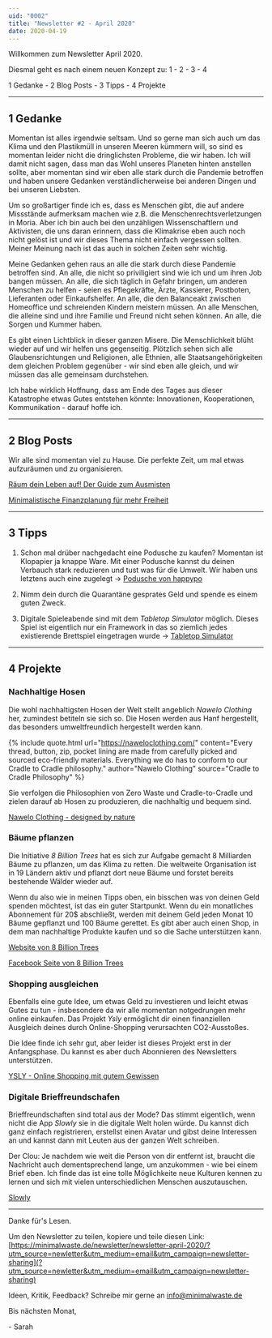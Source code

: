 ```yaml
---
uid: "0002"
title: "Newsletter #2 - April 2020"
date: 2020-04-19
---
```

Willkommen zum Newsletter April 2020.

Diesmal geht es nach einem neuen Konzept zu: 1 - 2 - 3 - 4

1 Gedanke - 2 Blog Posts - 3 Tipps - 4 Projekte

---

## 1 Gedanke
Momentan ist alles irgendwie seltsam. Und so gerne man sich auch um das Klima und den Plastikmüll in unseren Meeren kümmern will, so sind es momentan leider nicht die dringlichsten Probleme, die wir haben. Ich will damit nicht sagen, dass man das Wohl unseres Planeten hinten anstellen sollte, aber momentan sind wir eben alle stark durch die Pandemie betroffen und haben unsere Gedanken verständlicherweise bei anderen Dingen und bei unseren Liebsten.

Um so großartiger finde ich es, dass es Menschen gibt, die auf andere Missstände aufmerksam machen wie z.B. die Menschenrechtsverletzungen in Moria. Aber ich bin auch bei den unzähligen Wissenschaftlern und Aktivisten, die uns daran erinnern, dass die Klimakrise eben auch noch nicht gelöst ist und wir dieses Thema nicht einfach vergessen sollten. Meiner Meinung nach ist das auch in solchen Zeiten sehr wichtig.

Meine Gedanken gehen raus an alle die stark durch diese Pandemie betroffen sind. An alle, die nicht so priviligiert sind wie ich und um ihren Job bangen müssen. An alle, die sich täglich in Gefahr bringen, um anderen Menschen zu helfen - seien es Pflegekräfte, Ärzte, Kassierer, Postboten, Lieferanten oder Einkaufshelfer. An alle, die den Balanceakt zwischen Homeoffice und schreienden Kindern meistern müssen. An alle Menschen, die alleine sind und ihre Familie und Freund nicht sehen können. An alle, die Sorgen und Kummer haben.

Es gibt einen Lichtblick in dieser ganzen Misere. Die Menschlichkeit blüht wieder auf und wir helfen uns gegenseitig. Plötzlich sehen sich alle Glaubensrichtungen und Religionen, alle Ethnien, alle Staatsangehörigkeiten dem gleichen Problem gegenüber - wir sind eben alle gleich, und wir müssen das alle gemeinsam durchstehen.

Ich habe wirklich Hoffnung, dass am Ende des Tages aus dieser Katastrophe etwas Gutes entstehen könnte: Innovationen, Kooperationen, Kommunikation -  darauf hoffe ich.

---

## 2 Blog Posts

Wir alle sind momentan viel zu Hause. Die perfekte Zeit, um mal etwas aufzuräumen und zu organisieren.

[Räum dein Leben auf! Der Guide zum Ausmisten](/blog/raeum-dein-leben-auf-der-guide-zum-ausmisten/)

[Minimalistische Finanzplanung für mehr Freiheit](/blog/minimalistische-finanzplanung-fuer-mehr-freiheit/)

---

## 3 Tipps

1. Schon mal drüber nachgedacht eine Podusche zu kaufen? Momentan ist Klopapier ja knappe Ware. Mit einer Podusche kannst du deinen Verbauch stark reduzieren und tust was für die Umwelt. Wir haben uns letztens auch eine zugelegt -> [Podusche von happypo](https://happypo.de/)

2. Nimm dein durch die Quarantäne gesprates Geld und spende es einem guten Zweck.

3. Digitale Spieleabende sind mit dem _Tabletop Simulator_ möglich. Dieses Spiel ist eigentlich nur ein Framework in das so ziemlich jedes existierende Brettspiel eingetragen wurde -> [Tabletop Simulator](https://www.tabletopsimulator.com/)

---

## 4 Projekte

### Nachhaltige Hosen
Die wohl nachhaltigsten Hosen der Welt stellt angeblich _Nawelo Clothing_ her, zumindest betiteln sie sich so. Die Hosen werden aus Hanf hergestellt, das besonders umweltfreundlich hergestellt werden kann.

{% include quote.html url="https://naweloclothing.com/" content="Every thread, button, zip, pocket lining are made from carefully picked and sourced eco-friendly materials. Everything we do has to conform to our Cradle to Cradle philosophy." author="Nawelo Clothing" source="Cradle to Cradle Philosophy" %}

Sie verfolgen die Philosophien von Zero Waste und Cradle-to-Cradle und zielen darauf ab Hosen zu produzieren, die nachhaltig und bequem sind.

[Nawelo Clothing - designed by nature](https://naweloclothing.com/)

### Bäume pflanzen
Die Initiative _8 Billion Trees_ hat es sich zur Aufgabe gemacht 8 Milliarden Bäume zu pflanzen, um das Klima zu retten. Die weltweite Organisation ist in 19 Ländern aktiv und pflanzt dort neue Bäume und forstet bereits bestehende Wälder wieder auf.

Wenn du also wie in meinen Tipps oben, ein bisschen was von deinen Geld spenden möchtest, ist das ein guter Startpunkt. Wenn du ein monatliches Abonnement für 20$ abschließt, werden mit deinem Geld jeden Monat 10 Bäume gepflanzt und 100 Bäume gerettet. Es gibt aber auch einen Shop, in dem man nachhaltige Produkte kaufen und so die Sache unterstützen kann.

[Website von 8 Billion Trees](https://8billiontrees.com/)

[Facebook Seite von 8 Billion Trees](https://www.facebook.com/8billiontrees/)

### Shopping ausgleichen
Ebenfalls eine gute Idee, um etwas Geld zu investieren und leicht etwas Gutes zu tun - insbesondere da wir alle momentan notgedrungen mehr online einkaufen. Das Projekt _Ysly_ ermöglicht dir einen finanziellen Ausgleich deines durch Online-Shopping verursachten CO2-Ausstoßes.

Die Idee finde ich sehr gut, aber leider ist dieses Projekt erst in der Anfangsphase. Du kannst es aber duch Abonnieren des Newsletters unterstützen.

[YSLY - Online Shopping mit gutem Gewissen](https://www.ysly.info/)

### Digitale Brieffreundschafen
Brieffreundschaften sind total aus der Mode? Das stimmt eigentlich, wenn nicht die App _Slowly_ sie in die digitale Welt holen würde. Du kannst dich ganz einfach registrieren, erstellst einen Avatar und gibst deine Interessen an und kannst dann mit Leuten aus der ganzen Welt schreiben.

Der Clou: Je nachdem wie weit die Person von dir entfernt ist, braucht die Nachricht auch dementsprechend lange, um anzukommen - wie bei einem Brief eben. Ich finde das ist eine tolle Möglichkeite neue Kulturen kennen zu lernen und sich mit vielen unterschiedlichen Menschen auszutauschen.

[Slowly](https://www.getslowly.com/en/)

---

Danke für's Lesen.

Um den Newsletter zu teilen, kopiere und teile diesen Link: [https://minimalwaste.de/newsletter/newsletter-april-2020/?utm_source=newletter&utm_medium=email&utm_campaign=newsletter-sharing](?utm_source=newletter&utm_medium=email&utm_campaign=newsletter-sharing)

Ideen, Kritik, Feedback? Schreibe mir gerne an [info@minimalwaste.de](mailto:info@minimalwaste.de)

Bis nächsten Monat,

\- Sarah
